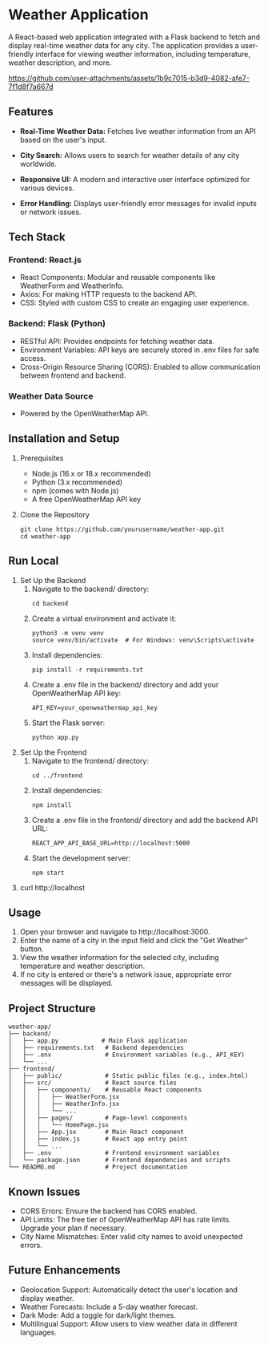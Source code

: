 # Weather Application

A React-based web application integrated with a Flask backend to fetch and display real-time weather data for any city. The application provides a user-friendly interface for viewing weather information, including temperature, weather description, and more.



https://github.com/user-attachments/assets/1b9c7015-b3d9-4082-afe7-7f1d8f7a667d



## Features
- **Real-Time Weather Data:** Fetches live weather information from an API based on the user's input.

- **City Search:** Allows users to search for weather details of any city worldwide.

- **Responsive UI:** A modern and interactive user interface optimized for various devices.

- **Error Handling:** Displays user-friendly error messages for invalid inputs or network issues.

## Tech Stack
### Frontend: React.js
- React Components: Modular and reusable components like WeatherForm and WeatherInfo.
- Axios: For making HTTP requests to the backend API.
- CSS: Styled with custom CSS to create an engaging user experience.

### Backend: Flask (Python)
- RESTful API: Provides endpoints for fetching weather data.
- Environment Variables: API keys are securely stored in .env files for safe access.
- Cross-Origin Resource Sharing (CORS): Enabled to allow communication between frontend and backend.

### Weather Data Source
- Powered by the OpenWeatherMap API.

## Installation and Setup
1. Prerequisites
   - Node.js (16.x or 18.x recommended)
   - Python (3.x recommended)
   - npm (comes with Node.js)
   - A free OpenWeatherMap API key
  
2. Clone the Repository
   ```
   git clone https://github.com/yourusername/weather-app.git
   cd weather-app
   ```
## Run Local
1. Set Up the Backend
    1. Navigate to the backend/ directory:
         ```
         cd backend
         ```
    2. Create a virtual environment and activate it:
         ```
         python3 -m venv venv
         source venv/bin/activate  # For Windows: venv\Scripts\activate
         ```
     3. Install dependencies:
          ```
          pip install -r requirements.txt
          ```
     4. Create a .env file in the backend/ directory and add your OpenWeatherMap API key:
          ```
          API_KEY=your_openweathermap_api_key
          ```
     5. Start the Flask server:
          ```
          python app.py
          ```
2. Set Up the Frontend
    1. Navigate to the frontend/ directory:
         ```
         cd ../frontend
         ```
    2. Install dependencies:
         ```
         npm install
         ```
     3. Create a .env file in the frontend/ directory and add the backend API URL:
          ```
          REACT_APP_API_BASE_URL=http://localhost:5000
          ```
     4. Start the development server:
          ```
          npm start
          ```
3. curl http://localhost
   
## Usage
1. Open your browser and navigate to http://localhost:3000.
2. Enter the name of a city in the input field and click the "Get Weather" button.
3. View the weather information for the selected city, including temperature and weather description.
4. If no city is entered or there's a network issue, appropriate error messages will be displayed.

## Project Structure

```
weather-app/
├── backend/
│   ├── app.py            # Main Flask application
│   ├── requirements.txt   # Backend dependencies
│   ├── .env               # Environment variables (e.g., API_KEY)
│   └── ...
├── frontend/
│   ├── public/            # Static public files (e.g., index.html)
│   ├── src/               # React source files
│   │   ├── components/    # Reusable React components
│   │   │   ├── WeatherForm.jsx
│   │   │   ├── WeatherInfo.jsx
│   │   │   └── ...
│   │   ├── pages/         # Page-level components
│   │   │   └── HomePage.jsx
│   │   ├── App.jsx        # Main React component
│   │   ├── index.js       # React app entry point
│   │   └── ...
│   ├── .env               # Frontend environment variables
│   └── package.json       # Frontend dependencies and scripts
└── README.md              # Project documentation
```
## Known Issues
- CORS Errors: Ensure the backend has CORS enabled.
- API Limits: The free tier of OpenWeatherMap API has rate limits. Upgrade your plan if necessary.
- City Name Mismatches: Enter valid city names to avoid unexpected errors.

## Future Enhancements
- Geolocation Support: Automatically detect the user's location and display weather.
- Weather Forecasts: Include a 5-day weather forecast.
- Dark Mode: Add a toggle for dark/light themes.
- Multilingual Support: Allow users to view weather data in different languages.


